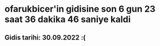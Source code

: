 # ofarukbicer'in gidisine son 6 gun 23 saat 36 dakika 46 saniye kaldi

## Gidis tarihi: 30.09.2022 :(